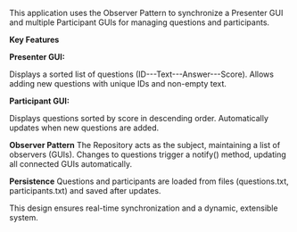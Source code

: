 This application uses the Observer Pattern to synchronize a Presenter GUI and multiple Participant GUIs for managing questions and participants.

**Key Features**

**Presenter GUI:**

Displays a sorted list of questions (ID---Text---Answer---Score).
Allows adding new questions with unique IDs and non-empty text.

**Participant GUI:**

Displays questions sorted by score in descending order.
Automatically updates when new questions are added.

**Observer Pattern**
The Repository acts as the subject, maintaining a list of observers (GUIs).
Changes to questions trigger a notify() method, updating all connected GUIs automatically.

**Persistence**
Questions and participants are loaded from files (questions.txt, participants.txt) and saved after updates.

This design ensures real-time synchronization and a dynamic, extensible system.






